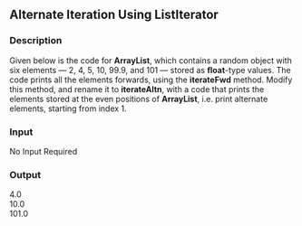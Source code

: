 ## Alternate Iteration Using ListIterator

### Description

Given below is the code for <b>ArrayList</b>, which contains a random object with six elements — 2, 4, 5, 10, 99.9, and 101 — stored as <b>float</b>-type values. The code prints all the elements forwards, using the <b>iterateFwd</b> method. Modify this method, and rename it to <b>iterateAltn</b>, with a code that prints the elements stored at the even positions of <b>ArrayList</b>, i.e. print alternate elements, starting from index 1. 

### Input

No Input Required

### Output

4.0<br>
10.0<br>
101.0
